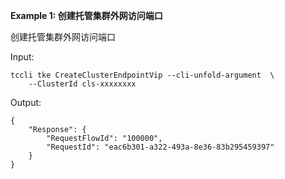 **Example 1: 创建托管集群外网访问端口**

创建托管集群外网访问端口

Input: 

```
tccli tke CreateClusterEndpointVip --cli-unfold-argument  \
    --ClusterId cls-xxxxxxxx
```

Output: 
```
{
    "Response": {
        "RequestFlowId": "100000",
        "RequestId": "eac6b301-a322-493a-8e36-83b295459397"
    }
}
```

